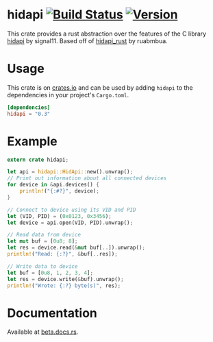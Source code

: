 # hidapi [![Build Status](https://travis-ci.org/Osspial/hidapi-rs.svg?branch=master)](https://travis-ci.org/Osspial/hidapi-rs) [![Version](https://img.shields.io/crates/v/hidapi.svg)](https://crates.io/crates/hidapi)

This crate provides a rust abstraction over the features of the C library
[hidapi](https://github.com/signal11/hidapi) by signal11. Based off of
[hidapi_rust](https://github.com/ruabmbua/hidapi_rust) by ruabmbua.

# Usage

This crate is on [crates.io](https://crates.io/crates/hidapi) and can be
used by adding `hidapi` to the dependencies in your project's `Cargo.toml`.

```toml
[dependencies]
hidapi = "0.3"
```
# Example

```rust
extern crate hidapi;

let api = hidapi::HidApi::new().unwrap();
// Print out information about all connected devices
for device in &api.devices() {
    println!("{:#?}", device);
}

// Connect to device using its VID and PID
let (VID, PID) = (0x0123, 0x3456);
let device = api.open(VID, PID).unwrap();

// Read data from device
let mut buf = [0u8; 8];
let res = device.read(&mut buf[..]).unwrap();
println!("Read: {:?}", &buf[..res]);

// Write data to device
let buf = [0u8, 1, 2, 3, 4];
let res = device.write(&buf).unwrap();
println!("Wrote: {:?} byte(s)", res);
```

# Documentation
Available at [beta.docs.rs](https://beta.docs.rs/hidapi).